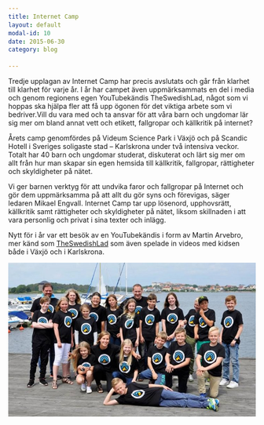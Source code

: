 ```yaml
---
title: Internet Camp
layout: default
modal-id: 10
date: 2015-06-30
category: blog

---
```


Tredje upplagan av Internet Camp har precis avslutats och går från klarhet till klarhet för varje år. I år har campet även uppmärksammats en del i media och genom regionens egen YouTubekändis TheSwedishLad, något som vi hoppas ska hjälpa fler att få upp ögonen för det viktiga arbete som vi bedriver.Vill du vara med och ta ansvar för att våra barn och ungdomar lär sig mer om bland annat vett och etikett, fallgropar och källkritik på internet?

Årets camp genomfördes på Videum Science Park i Växjö och på Scandic Hotell i Sveriges soligaste stad – Karlskrona under två intensiva veckor. Totalt har 40 barn och ungdomar studerat, diskuterat och lärt sig mer om allt från hur man skapar sin egen hemsida till källkritik, fallgropar, rättigheter och skyldigheter på nätet.

Vi ger barnen verktyg för att undvika faror och fallgropar på Internet och gör dem uppmärksamma på att allt du gör syns och förevigas, säger ledaren Mikael Engvall. Internet Camp tar upp lösenord, upphovsrätt, källkritik samt rättigheter och skyldigheter på nätet, liksom skillnaden i att vara personlig och privat i sina texter och inlägg.

Nytt för i år var ett besök av en YouTubekändis i form av Martin Arvebro, mer känd som <a href="https://www.youtube.com/channel/UCMF7lzH6UU3HEhxToedhXxA" target="_blank">TheSwedishLad</a> som även spelade in videos med kidsen både i Växjö och i Karlskrona.

<img src="img/blog/internetCamp.jpg" alt="Internet Camp gruppbild" class="img-responsive img-centered" />